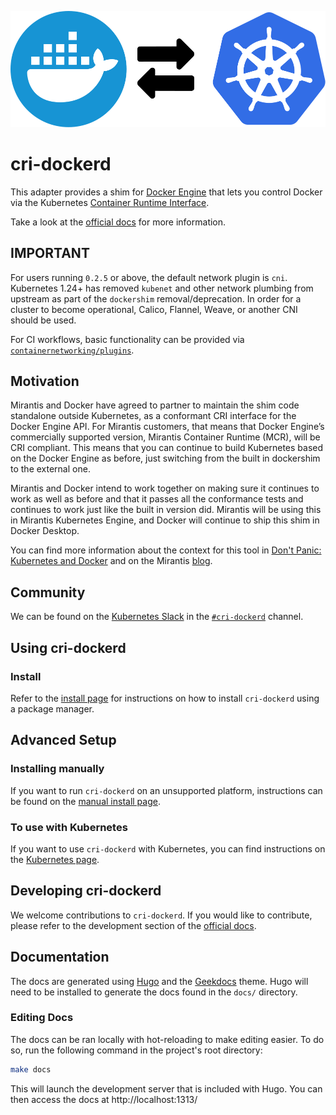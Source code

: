 <p align="center">
  <img src="docs/static/images/logo.svg" alt="docker and kubernetes interact"/>
</p>

# cri-dockerd

This adapter provides a shim for [Docker Engine](https://docs.docker.com/engine/)
that lets you control Docker via the
Kubernetes [Container Runtime Interface](https://github.com/kubernetes/cri-api#readme).

Take a look at the [official docs](https://mirantis.github.io/cri-dockerd/) for more information.

## IMPORTANT

For users running `0.2.5` or above, the default network plugin is `cni`. Kubernetes 1.24+ has removed `kubenet` and
other network plumbing from upstream as part of the `dockershim` removal/deprecation. In order for a cluster to become
operational, Calico, Flannel, Weave, or another CNI should be used.

For CI workflows, basic functionality can be provided via [`containernetworking/plugins`](https://github.com/containernetworking/plugins).

## Motivation

Mirantis and Docker have agreed to partner to maintain the shim code standalone outside Kubernetes, as a conformant CRI
interface for the Docker Engine API. For Mirantis customers, that means that Docker Engine’s commercially supported
version, Mirantis Container Runtime (MCR), will be CRI compliant. This means that you can continue to build Kubernetes
based on the Docker Engine as before, just switching from the built in dockershim to the external one.

Mirantis and Docker intend to work together on making sure it continues to work as well as before and that it
passes all the conformance tests and continues to work just like the built in version did. Mirantis will be using
this in Mirantis Kubernetes Engine, and Docker will continue to ship this shim in Docker Desktop.

You can find more information about the context for this
tool in [Don't Panic: Kubernetes and Docker](https://blog.k8s.io/2020/12/02/dont-panic-kubernetes-and-docker/)
and on the Mirantis
[blog](https://www.mirantis.com/blog/mirantis-to-take-over-support-of-kubernetes-dockershim-2/).

## Community

We can be found on the [Kubernetes Slack](https://communityinviter.com/apps/kubernetes/community) in the [`#cri-dockerd`](https://kubernetes.slack.com/messages/cri-dockerd) channel.

## Using cri-dockerd

### Install

Refer to the [install page](https://mirantis.github.io/cri-dockerd/usage/install/) for instructions on how to install `cri-dockerd` using a package manager.

## Advanced Setup

### Installing manually

If you want to run `cri-dockerd` on an unsupported platform, instructions can be found on the [manual install page](https://mirantis.github.io/cri-dockerd/usage/install-manually/).

### To use with Kubernetes

If you want to use `cri-dockerd` with Kubernetes, you can find instructions on the [Kubernetes page](https://mirantis.github.io/cri-dockerd/usage/using-with-kubernetes/).

## Developing cri-dockerd

We welcome contributions to `cri-dockerd`. If you would like to contribute, please refer to the development section of the [official docs](https://mirantis.github.io/cri-dockerd/development/).

## Documentation

The docs are generated using [Hugo](https://gohugo.io/) and the [Geekdocs](https://themes.gohugo.io/hugo-geekdoc/) theme. Hugo will need to be installed to generate the docs found in the `docs/` directory.

### Editing Docs

The docs can be ran locally with hot-reloading to make editing easier. To do so, run the following command in the project's root directory:

```bash
make docs
```

This will launch the development server that is included with Hugo. You can then access the docs at http://localhost:1313/
